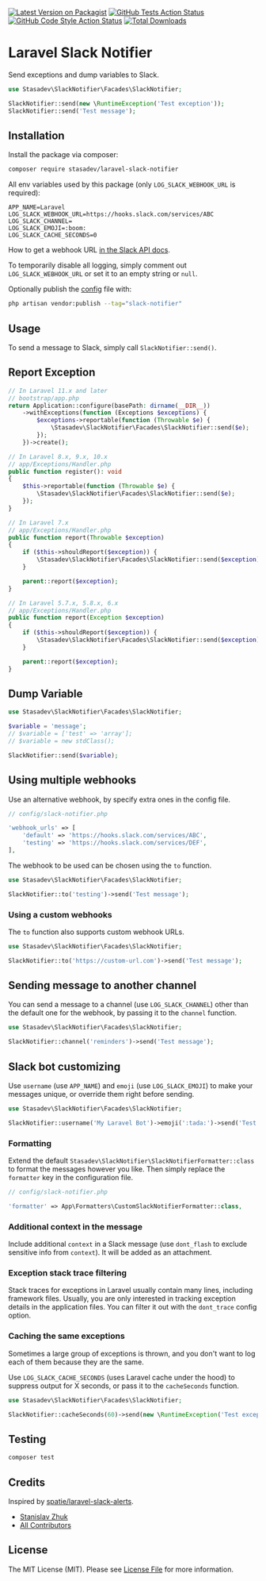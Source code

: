 [![Latest Version on Packagist](https://img.shields.io/packagist/v/stasadev/laravel-slack-notifier.svg?style=flat-square)](https://packagist.org/packages/stasadev/laravel-slack-notifier)
[![GitHub Tests Action Status](https://img.shields.io/github/actions/workflow/status/stasadev/laravel-slack-notifier/run-tests.yml?branch=main&label=tests&style=flat-square)](https://github.com/stasadev/laravel-slack-notifier/actions?query=workflow%3Arun-tests+branch%3Amain)
[![GitHub Code Style Action Status](https://img.shields.io/github/actions/workflow/status/stasadev/laravel-slack-notifier/fix-php-code-style-issues.yml?branch=main&label=code%20style&style=flat-square)](https://github.com/stasadev/laravel-slack-notifier/actions?query=workflow%3A"Fix+PHP+code+style+issues"+branch%3Amain)
[![Total Downloads](https://img.shields.io/packagist/dt/stasadev/laravel-slack-notifier.svg?style=flat-square)](https://packagist.org/packages/stasadev/laravel-slack-notifier)

# Laravel Slack Notifier

Send exceptions and dump variables to Slack.

```php
use Stasadev\SlackNotifier\Facades\SlackNotifier;

SlackNotifier::send(new \RuntimeException('Test exception'));
SlackNotifier::send('Test message');
```

## Installation

Install the package via composer:

```bash
composer require stasadev/laravel-slack-notifier
```

All env variables used by this package (only `LOG_SLACK_WEBHOOK_URL` is required):

```dotenv
APP_NAME=Laravel
LOG_SLACK_WEBHOOK_URL=https://hooks.slack.com/services/ABC
LOG_SLACK_CHANNEL=
LOG_SLACK_EMOJI=:boom:
LOG_SLACK_CACHE_SECONDS=0
```

How to get a webhook URL [in the Slack API docs](https://api.slack.com/messaging/webhooks).

To temporarily disable all logging, simply comment out `LOG_SLACK_WEBHOOK_URL` or set it to an empty string or `null`.

Optionally publish the [config](./config/slack-notifier.php) file with:

```bash
php artisan vendor:publish --tag="slack-notifier"
```

## Usage

To send a message to Slack, simply call `SlackNotifier::send()`.

## Report Exception

```php
// In Laravel 11.x and later
// bootstrap/app.php
return Application::configure(basePath: dirname(__DIR__))
    ->withExceptions(function (Exceptions $exceptions) {
        $exceptions->reportable(function (Throwable $e) {
            \Stasadev\SlackNotifier\Facades\SlackNotifier::send($e);
        });
    })->create();

// In Laravel 8.x, 9.x, 10.x
// app/Exceptions/Handler.php
public function register(): void
{
    $this->reportable(function (Throwable $e) {
        \Stasadev\SlackNotifier\Facades\SlackNotifier::send($e);
    });
}

// In Laravel 7.x
// app/Exceptions/Handler.php
public function report(Throwable $exception)
{
    if ($this->shouldReport($exception)) {
        \Stasadev\SlackNotifier\Facades\SlackNotifier::send($exception);
    }

    parent::report($exception);
}

// In Laravel 5.7.x, 5.8.x, 6.x
// app/Exceptions/Handler.php
public function report(Exception $exception)
{
    if ($this->shouldReport($exception)) {
        \Stasadev\SlackNotifier\Facades\SlackNotifier::send($exception);
    }

    parent::report($exception);
}
```

## Dump Variable

```php
use Stasadev\SlackNotifier\Facades\SlackNotifier;

$variable = 'message';
// $variable = ['test' => 'array'];
// $variable = new stdClass();

SlackNotifier::send($variable);
```

## Using multiple webhooks

Use an alternative webhook, by specify extra ones in the config file.

```php
// config/slack-notifier.php

'webhook_urls' => [
    'default' => 'https://hooks.slack.com/services/ABC',
    'testing' => 'https://hooks.slack.com/services/DEF',
],
```

The webhook to be used can be chosen using the `to` function.

```php
use Stasadev\SlackNotifier\Facades\SlackNotifier;

SlackNotifier::to('testing')->send('Test message');
```

### Using a custom webhooks

The `to` function also supports custom webhook URLs.

```php
use Stasadev\SlackNotifier\Facades\SlackNotifier;

SlackNotifier::to('https://custom-url.com')->send('Test message');
```

## Sending message to another channel

You can send a message to a channel (use `LOG_SLACK_CHANNEL`) other than the default one for the webhook, by passing it to the `channel` function.

```php
use Stasadev\SlackNotifier\Facades\SlackNotifier;

SlackNotifier::channel('reminders')->send('Test message');
```

## Slack bot customizing

Use `username` (use `APP_NAME`) and `emoji` (use `LOG_SLACK_EMOJI`) to make your messages unique, or override them right before sending.

```php
use Stasadev\SlackNotifier\Facades\SlackNotifier;

SlackNotifier::username('My Laravel Bot')->emoji(':tada:')->send('Test message');
```

### Formatting

Extend the default `Stasadev\SlackNotifier\SlackNotifierFormatter::class` to format the messages however you like. Then simply replace the `formatter` key in the configuration file.

```php
// config/slack-notifier.php

'formatter' => App\Formatters\CustomSlackNotifierFormatter::class,
```

### Additional context in the message

Include additional `context` in a Slack message (use `dont_flash` to exclude sensitive info from `context`). It will be added as an attachment.

### Exception stack trace filtering

Stack traces for exceptions in Laravel usually contain many lines, including framework files. Usually, you are only interested in tracking exception details in the application files.
You can filter it out with the `dont_trace` config option.

### Caching the same exceptions

Sometimes a large group of exceptions is thrown, and you don't want to log each of them because they are the same.

Use `LOG_SLACK_CACHE_SECONDS` (uses Laravel cache under the hood) to suppress output for X seconds, or pass it to the `cacheSeconds` function.

```php
use Stasadev\SlackNotifier\Facades\SlackNotifier;

SlackNotifier::cacheSeconds(60)->send(new \RuntimeException('Test exception'));
```

## Testing

```bash
composer test
```

## Credits

Inspired by [spatie/laravel-slack-alerts](https://github.com/spatie/laravel-slack-alerts).

- [Stanislav Zhuk](https://github.com/stasadev)
- [All Contributors](../../contributors)

## License

The MIT License (MIT). Please see [License File](LICENSE.md) for more information.
